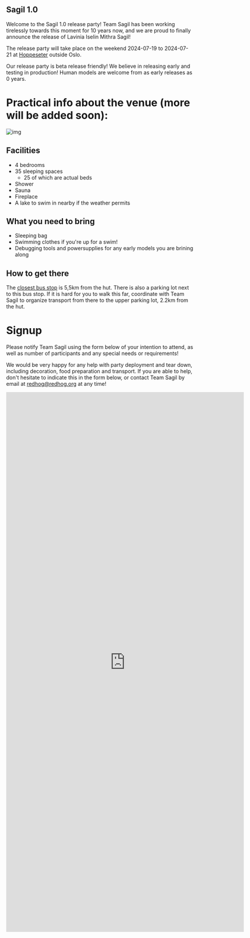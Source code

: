 Sagil 1.0
----------

Welcome to the Sagil 1.0 release party! Team Sagil has been working
tirelessly towards this moment for 10 years now, and we are proud to
finally announce the release of Lavinia Iselin Mithra Sagil!

The release party will take place on the weekend 2024-07-19 to
2024-07-21 at
[Hoppeseter](https://www.google.com/maps/place/Hoppeseter/@60.0025649,10.4709019,15.74z/data=!4m6!3m5!1s0x46410de74e788197:0x3f4f61a0db2ffb71!8m2!3d60.0040951!4d10.4708388!16s%2Fg%2F11c554cqnv?entry=ttu)
outside Oslo.

Our release party is beta release friendly! We believe in releasing
early and testing in production! Human models are welcome from as
early releases as 0 years.

# Practical info about the venue (more will be added soon):

![img](https://barumhistorie.no/Lommedalen/hytter%20hoppeseter%201.jpg)

## Facilities

* 4 bedrooms
* 35 sleeping spaces
  * 25 of which are actual beds
* Shower
* Sauna
* Fireplace
* A lake to swim in nearby if the weather permits

## What you need to bring

* Sleeping bag
* Swimming clothes if you're up for a swim!
* Debugging tools and powersupplies for any early models you are brining along

## How to get there

The [closest bus
stop](https://www.google.com/maps/dir/Oslo+S,+Jernbanetorget,+Oslo/Bykrysset,+1350+Lommedalen/@59.9352427,10.529885,12z/data=!3m1!4b1!4m14!4m13!1m5!1m1!1s0x46416e8a1c253d39:0xe77bcdda7048ef3b!2m2!1d10.7520409!2d59.9112239!1m5!1m1!1s0x46411207cede829b:0x984cd6fc4a911655!2m2!1d10.467765!2d59.979366!3e3?entry=ttu)
is 5,5km from the hut. There is also a parking lot next to this bus
stop. If it is hard for you to walk this far, coordinate with Team
Sagil to organize transport from there to the upper parking lot, 2.2km
from the hut.

# Signup

Please notify Team Sagil using the form below of your intention to
attend, as well as number of participants and any special needs or
requirements!

We would be very happy for any help with party deployment and tear
down, including decoration, food preparation and transport. If you are
able to help, don't hesitate to indicate this in the form below, or
contact Team Sagil by email at redhog@redhog.org at any time!

<iframe src="https://docs.google.com/forms/d/e/1FAIpQLSemxJsNVSfIVxwV_IHkZNeYHifbZgPybm3SATZ3jQasD6k9tw/viewform?embedded=true" width="640" height="1453" frameborder="0" marginheight="0" marginwidth="0">Loading…</iframe>

